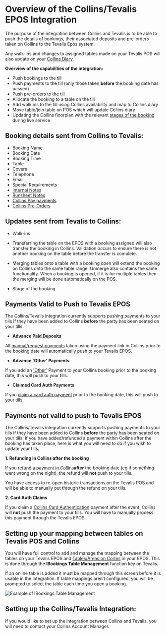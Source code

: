 # Overview of the Collins/Tevalis EPOS Integration

The purpose of the integration between Collins and Tevalis is to be able to push the details of bookings, their associated deposits and pre-orders taken on Collins to the Tevalis Epos system. 

Any walk-ins and changes to assigned tables made on your Tevalis POS will also update on your [Collins Diary](https://collins.uservoice.com/knowledgebase/articles/1174339-collins-webinars-working-your-diary-page). 

**Overview of the capabilities of the integration:**

* Push bookings to the till
* Push payments to the till (only those taken **before** the booking date has passed)
* Push pre-orders to the till
* Allocate the booking to a table on the till
* Add walk ins to the till using Collins availability and map to Collins diary
* Move table/join table on POS which will update Collins diary
* Updating the Collins floorplan with the relevant [stages of the booking](https://collins.uservoice.com/knowledgebase/articles/1867465-diary-floorplan-booking-stages) during live service 

## Booking details sent from Collins to Tevalis:

* Booking Name
* Booking Date
* Booking Time
* Table
* Covers
* Telephone
* Email
* Special Requirements
* [Internal Notes](https://collins.uservoice.com/knowledgebase/articles/478055-within-a-booking-enquiry-adding-internal-or-run)
* [Runsheet Notes](https://collins.uservoice.com/knowledgebase/articles/478055-within-a-booking-enquiry-adding-internal-or-run)
* [Collins Pay payments](https://collins.uservoice.com/knowledgebase/articles/560766-extra-feature-collins-pay-how-to-video)
* [Collins Pre-Orders](https://collins.uservoice.com/knowledgebase/articles/1805947-collins-pre-orders-video-how-to)

## Updates sent from Tevalis to Collins:

* Walk-ins

* Transferring the table on the EPOS with a booking assigned will also transfer the booking in Collins. Validation occurs to ensure there is not another booking on the table before the transfer is complete. 

* Merging tables onto a table with a booking open will extend the booking on Collins onto the same table range. Unmerge also contains the same functionality. When a booking is opened, if it is for multiple tables then the merging will be done automatically on the POS.

* Stage of the booking

## Payments Valid to Push to Tevalis EPOS

The Collins/Tevalis integration currently supports pushing payments to your tills if they have been added to Collins **before** the party has been seated on your tills.

* **Advance Paid Deposits** 

All [manual/request payments](https://collins.uservoice.com/knowledgebase/articles/478069-collins-pay-how-to) taken using the payment link in Collins prior to the booking date will automatically push to your Tevalis EPOS. 

* **Advance 'Other' Payments**

If you add an ['Other'](https://collins.uservoice.com/knowledgebase/articles/478056-within-a-booking-enquiry-recording-payments-made) Payment to your Collins booking prior to the booking date, this will push to your tills. 

* **Claimed Card Auth Payments**

If you [claim a card auth payment](https://collins.uservoice.com/knowledgebase/articles/478064-card-authentication-how-to) prior to the booking date, this will push to your tills. 

## Payments not valid to push to Tevalis EPOS

The Collins/Tevalis integration currently supports pushing payments to your tills if they have been added to Collins **before** the party has been seated on your tills. If you have added/refunded a payment within Collins after the booking has taken place, here is what you will need to do if you wish to update your tills.

**1. Refunding in Collins after the booking**

If you [refund a payment in Collins](https://collins.uservoice.com/knowledgebase/articles/803478-collins-pay-how-do-i-refund-a-customer)**after** the booking date (eg if something went wrong on the night), the refund will **not** push to your tills.  

You have access to re-open historic transactions on the Tevalis POS and will be able to manually put through the refund on your tills.

**2. Card Auth Claims**

If you claim a [Collins Card Authentication](https://collins.uservoice.com/knowledgebase/articles/478064-card-authentication-how-to) payment after the event, Collins will **not** push the payment to your tills. You will have to manually process this payment through the Tevalis EPOS. 

## Setting up your mapping between tables on Tevalis POS and Collins

You will have full control to add and manage the mapping between the tables on your Tevalis EPOS and [Tables/Areas on Collins](https://collins.uservoice.com/knowledgebase/articles/478009-tables-areas-adding-new-tables) in your EPOS. This is done through the **IBookings Table Management** function key on Tevalis. 

If an online table is added it must be mapped through this screen before it is usable in the integration. If table mappings aren’t configured, you will be prompted to select the table each time you open a booking.

![Example of IBookings Table Management](https://static.designmynight.com/uploads/2018/10/Tevalis-mapping.png)

## Setting up the Collins/Tevalis Integration:
If you would like to set up the integration between Collins and Tevalis, you will need to contact your Collins Account Manager. 

